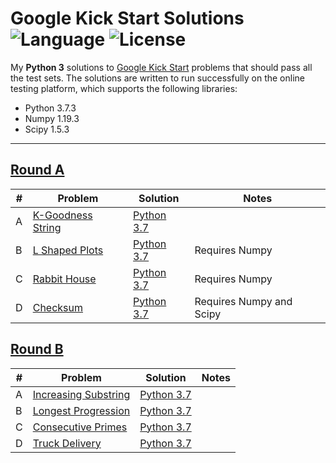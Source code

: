 # Google Kick Start Solutions ![Language](https://img.shields.io/badge/language-Python%203-orange) ![License](https://img.shields.io/github/license/theXYZT/google-kick-start-2021)

My **Python 3** solutions to [Google Kick Start](https://codingcompetitions.withgoogle.com/kickstart/) problems that should pass all the test sets. The solutions are written to run successfully on the online testing platform, which supports the following libraries:

 * Python 3.7.3
 * Numpy 1.19.3
 * Scipy 1.5.3

---

## [Round A](https://codingcompetitions.withgoogle.com/kickstart/round/0000000000436140)

| # | Problem | Solution | Notes |
|---|---------|----------|-------|
| A | [K-Goodness String](https://codingcompetitions.withgoogle.com/kickstart/round/0000000000436140/000000000068cca3) | [Python 3.7](https://github.com/theXYZT/google-kick-start-2021/blob/master/Round%20A/k-goodness-string.py) |  |
| B | [L Shaped Plots](https://codingcompetitions.withgoogle.com/kickstart/round/0000000000436140/000000000068c509) | [Python 3.7](https://github.com/theXYZT/google-kick-start-2021/blob/master/Round%20A/L-shaped-plots.py) | Requires Numpy |
| C | [Rabbit House](https://codingcompetitions.withgoogle.com/kickstart/round/0000000000436140/000000000068cb14) | [Python 3.7](https://github.com/theXYZT/google-kick-start-2021/blob/master/Round%20A/rabbit-house.py) | Requires Numpy |
| D | [Checksum](https://codingcompetitions.withgoogle.com/kickstart/round/0000000000436140/000000000068c2c3) | [Python 3.7](https://github.com/theXYZT/google-kick-start-2021/blob/master/Round%20A/checksum.py) | Requires Numpy and Scipy |


## [Round B](https://codingcompetitions.withgoogle.com/kickstart/round/0000000000435a5b)

| # | Problem | Solution | Notes |
|---|---------|----------|-------|
| A | [Increasing Substring](https://codingcompetitions.withgoogle.com/kickstart/round/0000000000435a5b/000000000077a882) | [Python 3.7](https://github.com/theXYZT/google-kick-start-2021/blob/master/Round%20B/increasing-substring.py) |  |
| B | [Longest Progression](https://codingcompetitions.withgoogle.com/kickstart/round/0000000000435a5b/000000000077a3a5) | [Python 3.7](https://github.com/theXYZT/google-kick-start-2021/blob/master/Round%20B/longest-progression.py) |  |
| C | [Consecutive Primes](https://codingcompetitions.withgoogle.com/kickstart/round/0000000000435a5b/000000000077a8e6) | [Python 3.7](https://github.com/theXYZT/google-kick-start-2021/blob/master/Round%20B/consecutive-primes.py) |  |
| D | [Truck Delivery](https://codingcompetitions.withgoogle.com/kickstart/round/0000000000435a5b/000000000077a885) | [Python 3.7](https://github.com/theXYZT/google-kick-start-2021/blob/master/Round%20B/truck-delivery.py) |  |


